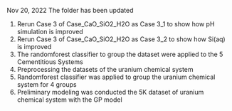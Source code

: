 

Nov 20, 2022
The folder has been updated
1) Rerun Case 3 of Case_CaO_SiO2_H2O as Case 3_1 to show how pH simulation is improved
2) Rerun Case 3 of Case_CaO_SiO2_H2O as Case 3_2 to show how Si(aq) is improved
3) The randomforest classifier to group the dataset were applied to the 5 Cementitious Systems 
4) Preprocessing the datasets of the uranium chemical system
5) Randomforest classifier was applied to group the uranium chemical system for 4 groups
6) Preliminary modeling was conducted the 5K dataset of uranium chemical system with the GP model
